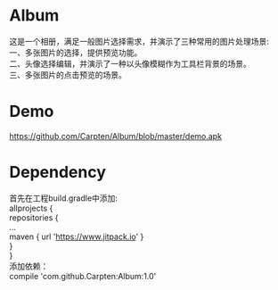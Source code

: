 # Album
这是一个相册，满足一般图片选择需求，并演示了三种常用的图片处理场景:
<br>一、多张图片的选择，提供预览功能。
<br>二、头像选择编辑，并演示了一种以头像模糊作为工具栏背景的场景。
<br>三、多张图片的点击预览的场景。

# Demo
https://github.com/Carpten/Album/blob/master/demo.apk

# Dependency
首先在工程build.gradle中添加:
<br>allprojects {
<br>    repositories {
<br>		...
<br>		maven { url 'https://www.jitpack.io' }
<br>	}
<br>}
<br>添加依赖：
<br>compile 'com.github.Carpten:Album:1.0'
